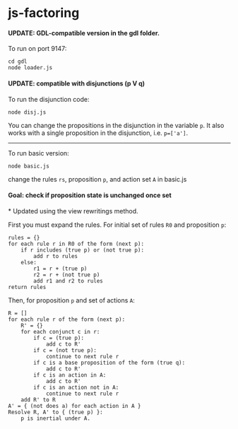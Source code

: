 # js-factoring

#### UPDATE: GDL-compatible version in the gdl folder. 

To run on port 9147:

    cd gdl
    node loader.js


#### UPDATE: compatible with disjunctions (p V q)

To run the disjunction code:

    node disj.js

You can change the propositions in the disjunction in the variable `p`. It also works with a single proposition in the disjunction, i.e. `p=['a']`.


------

To run basic version:

    node basic.js
    
change the rules `rs`, proposition `p`, and action set `A` in basic.js


#### Goal: check if proposition state is unchanged once set

\* Updated using the view rewritings method.

First you must expand the rules. For initial set of rules `R0` and proposition `p`:

    rules = {}
    for each rule r in R0 of the form (next p):
        if r includes (true p) or (not true p):
            add r to rules
        else:
            r1 = r + (true p)
            r2 = r + (not true p)
            add r1 and r2 to rules
    return rules

Then, for proposition `p` and set of actions `A`:

    R = []
    for each rule r of the form (next p):
        R' = {}
        for each conjunct c in r:
            if c = (true p):
                add c to R'
            if c = (not true p):
                continue to next rule r
            if c is a base proposition of the form (true q):
                add c to R'
            if c is an action in A:
                add c to R'
            if c is an action not in A:
                continue to next rule r
        add R' to R
    A' = { (not does a) for each action in A }
    Resolve R, A' to { (true p) }:
        p is inertial under A.

